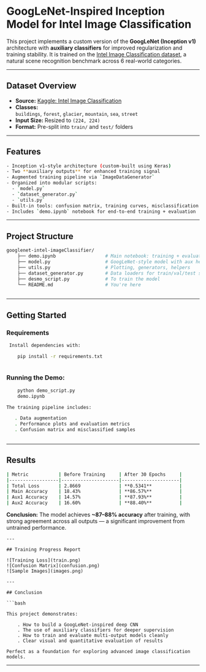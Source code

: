 # GoogLeNet-Inspired Inception Model for Intel Image Classification

This project implements a custom version of the **GoogLeNet (Inception v1)** architecture with
**auxiliary classifiers** for improved regularization and training stability. It is trained on
the [Intel Image Classification dataset](https://www.kaggle.com/datasets/puneet6060/intel-image-classification), a natural scene recognition benchmark across 6 real-world categories.

---

## Dataset Overview

- **Source:** [Kaggle: Intel Image Classification](https://www.kaggle.com/datasets/puneet6060/intel-image-classification)  
- **Classes:**  
  `buildings`, `forest`, `glacier`, `mountain`, `sea`, `street`  
- **Input Size:** Resized to `(224, 224)`  
- **Format:** Pre-split into `train/` and `test/` folders
---

## Features

```bash
- Inception v1-style architecture (custom-built using Keras)
- Two **auxiliary outputs** for enhanced training signal
- Augmented training pipeline via `ImageDataGenerator`
- Organized into modular scripts:
  - `model.py`
  - `dataset_generator.py`
  - `utils.py`
- Built-in tools: confusion matrix, training curves, misclassification plots
- Includes `demo.ipynb` notebook for end-to-end training + evaluation
```
---

##  Project Structure

```bash
googlenet-intel-imageClassifier/
    ├── demo.ipynb                  # Main notebook: training + evaluation
    ├── model.py                    # GoogLeNet-style model with aux heads
    ├── utils.py                    # Plotting, generators, helpers
    ├── dataset_generator.py        # Data loaders for train/val/test sets
    ├── desmo_script.py             # To train the model
    └── README.md                   # You're here
    
```
---

## Getting Started

### Requirements

```bash
 Install dependencies with:

    pip install -r requirements.txt
    
```
 ### Running the Demo:
 ```bash
     python demo_script.py
     demo.ipynb

The training pipeline includes:

    . Data augmentation
    . Performance plots and evaluation metrics
    . Confusion matrix and misclassified samples
    
```
---

## Results

```bash
| Metric           | Before Training     | After 30 Epochs     |
|------------------|---------------------|---------------------|
| Total Loss       | 2.8669              | **0.5341**          |
| Main Accuracy    | 18.43%              | **86.57%**          |
| Aux1 Accuracy    | 14.57%              | **87.93%**          |
| Aux2 Accuracy    | 16.60%              | **88.40%**          |

```

**Conclusion:** The model achieves **~87–88% accuracy** after training, with strong agreement across
  all outputs — a significant improvement from untrained performance.
```
---

## Training Progress Report

![Training Loss](train.png)
![Confusion Matrix](confusion.png)
![Sample Images](images.png)

---

## Conclusion

```bash

This project demonstrates:

    . How to build a GoogLeNet-inspired deep CNN
    . The use of auxiliary classifiers for deeper supervision
    . How to train and evaluate multi-output models cleanly
    . Clear visual and quantitative evaluation of results

Perfect as a foundation for exploring advanced image classification models.

```
---

